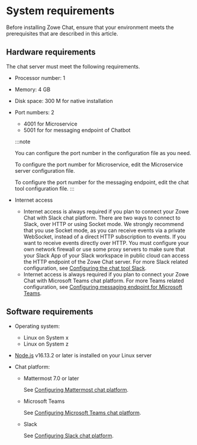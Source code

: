 # System requirements

Before installing Zowe Chat, ensure that your environment meets the prerequisites that are described in this article.

## Hardware requirements

The chat server must meet the following requirements. 

- Processor number: 1
- Memory: 4 GB
- Disk space: 300 M for native installation
- Port numbers: 2
  - 4001 for Microservice
  - 5001 for for messaging endpoint of Chatbot

   :::note
   
   You can configure the port number in the configuration file as you need. 
   
   To configure the port number for Microservice, edit the Microservice server configuration file<!--at ZCHATOPS_HOME/microservice/config/bnzsvc-server.yaml-->. 
   
   To configure the port number for the messaging endpoint, edit the chat tool configuration file<!--at ZCHATOPS_HOME/chatbot/config/bnzbot-server.yaml-->.
   :::

-   Internet access 
    -   Internet access is always required if you plan to connect your Zowe Chat with Slack chat platform. There are two ways to connect to Slack, over HTTP or using Socket mode. We strongly recommend that you use Socket mode, as you can receive events via a private WebSocket, instead of a direct HTTP subscription to events. If you want to receive events directly over HTTP. You must configure your own network firewall or use some proxy servers to make sure that your Slack App of your Slack workspace in public cloud can access the HTTP endpoint of the Zowe Chat server. For more Slack related configuration, see [Configuring the chat tool Slack](chat_prerequisite_slack.md).
    -   Internet access is always required if you plan to connect your Zowe Chat with Microsoft Teams chat platform. For more Teams related configuration, see [Configuring messaging endpoint for Microsoft Teams](chat_prerequisite_teams_configure_endpoint.md).

## Software requirements

- Operating system:
    -   Linux on System x
    -   Linux on System z

- [Node.js]((https://nodejs.org/en/)) v16.13.2 or later is installed on your Linux server

- Chat platform: 

   - Mattermost 7.0 or later

     See [Configuring Mattermost chat platform](chat_prerequisite_mattermost.md).
    
   - Microsoft Teams

     See [Configuring Microsoft Teams chat platform](chat_prerequisite_teams.md).
  
   - Slack
         
     See [Configuring Slack chat platform](chat_prerequisite_slack.md).
       
